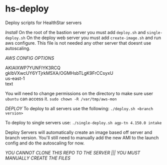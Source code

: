# hs-deploy
Deploy scripts for HealthStar servers

*Install*
On the root of the bastion server you must add `deploy.sh` and `single-deploy.sh`
On the deploy web server you must add `create-image.sh` and run aws configure. This file is not needed any other server that doesnt use autoscaling. 

*AWS CONFIG OPTIONS*

AKIAIXWP7YUNFIYK3RCQ<br>
gkIbVXwcUY6YTjrkM5XA/OGMHsbTLgK9FrCCsyxU<br>
us-east-1<br>
text<br>

You will need to change permissions on the directory to make sure user `ubuntu` can access it. 
`sudo chown -R /var/tmp/aws-mon`

*DEPLOY*
To deploy to all servers use the following:
`./deploy.sh <branch version>`

To deploy to single servers use: 
`./single-deploy.sh agp-tn 4.150.0 intake`

Deploy Servers will automatically create an image based off server and branch version. You'll still need to manually add the new AMI to the launch config and do the autoscaling for now. 

*YOU CANNOT CLONE THIS REPO TO THE SERVER ||| YOU MUST MANUALLY CREATE THE FILES*
